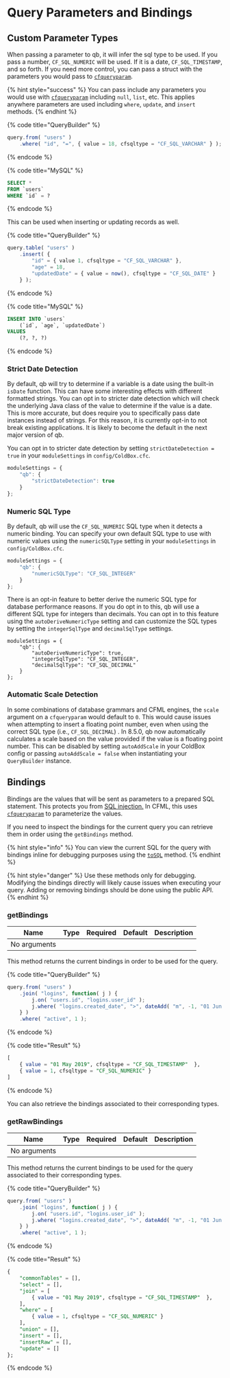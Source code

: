 # Query Parameters and Bindings

## Custom Parameter Types

When passing a parameter to qb, it will infer the sql type to be used.  If you pass a number, `CF_SQL_NUMERIC` will be used. If it is a date, `CF_SQL_TIMESTAMP`, and so forth. If you need more control, you can pass a struct with the parameters you would pass to [`cfqueryparam`](https://cfdocs.org/cfqueryparam).

{% hint style="success" %}
You can pass include any parameters you would use with [`cfqueryparam`](https://cfdocs.org/cfqueryparam) including `null`, `list`, etc.  This applies anywhere parameters are used including `where`, `update`, and `insert` methods.
{% endhint %}

{% code title="QueryBuilder" %}
```javascript
query.from( "users" )
    .where( "id", "=", { value = 18, cfsqltype = "CF_SQL_VARCHAR" } );
```
{% endcode %}

{% code title="MySQL" %}
```sql
SELECT *
FROM `users`
WHERE `id` = ?
```
{% endcode %}

This can be used when inserting or updating records as well.

{% code title="QueryBuilder" %}
```javascript
query.table( "users" )
    .insert( {
        "id" = { value 1, cfsqltype = "CF_SQL_VARCHAR" },
        "age" = 18,
        "updatedDate" = { value = now(), cfsqltype = "CF_SQL_DATE" }
    } );
```
{% endcode %}

{% code title="MySQL" %}
```sql
INSERT INTO `users`
    (`id`, `age`, `updatedDate`)
VALUES
    (?, ?, ?)
```
{% endcode %}

### Strict Date Detection

By default, qb will try to determine if a variable is a date using the built-in `isDate` function.  This can have some interesting effects with different formatted strings.  You can opt in to stricter date detection which will check the underlying Java class of the value to determine if the value is a date.  This is more accurate, but does require you to specifically pass date instances instead of strings.  For this reason, it is currently opt-in to not break existing applications.  It is likely to become the default in the next major version of qb.

You can opt in to stricter date detection by setting `strictDateDetection = true` in your `moduleSettings` in `config/ColdBox.cfc`.

```javascript
moduleSettings = {
    "qb": {
        "strictDateDetection": true
    }
};
```

### Numeric SQL Type

By default, qb will use the `CF_SQL_NUMERIC` SQL type when it detects a numeric binding.  You can specify your own default SQL type to use with numeric values using the `numericSQLType` setting in your `moduleSettings` in `config/ColdBox.cfc`.

```javascript
moduleSettings = {
    "qb": {
        "numericSQLType": "CF_SQL_INTEGER"
    }
};
```

There is an opt-in feature to better derive the numeric SQL type for database performance reasons.  If you do opt in to this, qb will use a different SQL type for integers than decimals.  You can opt in to this feature using the `autoDeriveNumericType` setting and can customize the SQL types by setting the `integerSqlType` and `decimalSqlType` settings.

```cfscript
moduleSettings = {
    "qb": {
        "autoDeriveNumericType": true,
        "integerSqlType": "CF_SQL_INTEGER",
        "decimalSqlType": "CF_SQL_DECIMAL"
    }
};
```

### Automatic Scale Detection

In some combinations of database grammars and CFML engines, the `scale` argument on a `cfqueryparam` would default to `0`.  This would cause issues when attempting to insert a floating point number, even when using the correct SQL type (i.e., `CF_SQL_DECIMAL`) .  In 8.5.0, qb now automatically calculates a scale based on the value provided if the value is a floating point number.  This can be disabled by setting `autoAddScale` in your ColdBox config or passing `autoAddScale = false` when instantiating your `QueryBuilder` instance.

## Bindings

Bindings are the values that will be sent as parameters to a prepared SQL statement.  This protects you from [SQL injection.](https://en.wikipedia.org/wiki/SQL\_injection)  In CFML, this uses [`cfqueryparam`](https://cfdocs.org/cfqueryparam) to parameterize the values.

If you need to inspect the bindings for the current query you can retrieve them in order using the `getBindings` method.

{% hint style="info" %}
You can view the current SQL for the query with bindings inline for debugging purposes using the [`toSQL`](../debugging/#tosql) method.
{% endhint %}

{% hint style="danger" %}
&#x20;Use these methods only for debugging. Modifying the bindings directly will likely cause issues when executing your query.  Adding or removing bindings should be done using the public API.
{% endhint %}

### getBindings

| Name         | Type | Required | Default | Description |
| ------------ | ---- | -------- | ------- | ----------- |
| No arguments |      |          |         |             |

This method returns the current bindings in order to be used for the query.

{% code title="QueryBuilder" %}
```javascript
query.from( "users" )
    .join( "logins", function( j ) {
        j.on( "users.id", "logins.user_id" );
        j.where( "logins.created_date", ">", dateAdd( "m", -1, "01 Jun 2019" ) );
    } )
    .where( "active", 1 );
```
{% endcode %}

{% code title="Result" %}
```sql
[
    { value = "01 May 2019", cfsqltype = "CF_SQL_TIMESTAMP"  },
    { value = 1, cfsqltype = "CF_SQL_NUMERIC" }
]
```
{% endcode %}

You can also retrieve the bindings associated to their corresponding types.

### getRawBindings

| Name         | Type | Required | Default | Description |
| ------------ | ---- | -------- | ------- | ----------- |
| No arguments |      |          |         |             |

This method returns the current bindings  to be used for the query associated to their corresponding types.

{% code title="QueryBuilder" %}
```javascript
query.from( "users" )
    .join( "logins", function( j ) {
        j.on( "users.id", "logins.user_id" );
        j.where( "logins.created_date", ">", dateAdd( "m", -1, "01 Jun 2019" ) );
    } )
    .where( "active", 1 );
```
{% endcode %}

{% code title="Result" %}
```sql
{
    "commonTables" = [],
    "select" = [],
    "join" = [
        { value = "01 May 2019", cfsqltype = "CF_SQL_TIMESTAMP"  },
    ],
    "where" = [
        { value = 1, cfsqltype = "CF_SQL_NUMERIC" }
    ],
    "union" = [],
    "insert" = [],
    "insertRaw" = [],
    "update" = []
};
```
{% endcode %}
